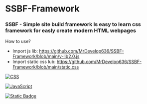 # SSBF-Framework
### SSBF - Simple site build framework Is easy to learn css framework for easly create modern HTML webpages
How to use?
- Import js lib: https://github.com/MrDevelop636/SSBF-Framework/blob/main/v-lib2.0.js
- Import static css lub: https://github.com/MrDevelop636/SSBF-Framework/blob/main/static.css

[![CSS](https://img.shields.io/badge/CSS-1572B6?logo=css3&logoColor=fff)](#)

[![JavaScript](https://img.shields.io/badge/JavaScript-F7DF1E?logo=javascript&logoColor=000)](#)

[![Static Badge](https://img.shields.io/badge/ZLMTech-SSBF_Framework-blue?style=flat-square)](#)